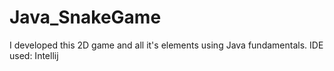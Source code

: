 # Java_SnakeGame
I developed this 2D game and all it's elements using Java fundamentals. IDE used: Intellij
